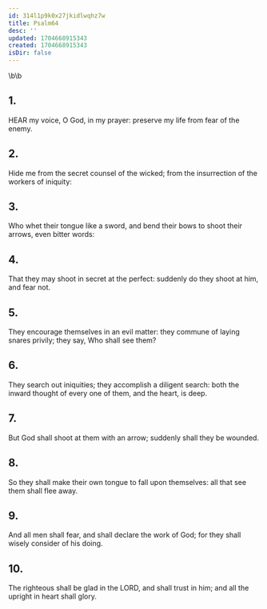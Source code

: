 ```yaml
---
id: 314l1p9k0x27jkidlwqhz7w
title: Psalm64
desc: ''
updated: 1704668915343
created: 1704668915343
isDir: false
---
```

\b\b
## 1.
HEAR my voice, O God, in my prayer: preserve my life from fear of the enemy.
## 2.
Hide me from the secret counsel of the wicked; from the insurrection of the workers of iniquity:
## 3.
Who whet their tongue like a sword, and bend their bows to shoot their arrows, even bitter words:
## 4.
That they may shoot in secret at the perfect: suddenly do they shoot at him, and fear not.
## 5.
They encourage themselves in an evil matter: they commune of laying snares privily; they say, Who shall see them?
## 6.
They search out iniquities; they accomplish a diligent search: both the inward thought of every one of them, and the heart, is deep.
## 7.
But God shall shoot at them with an arrow; suddenly shall they be wounded.
## 8.
So they shall make their own tongue to fall upon themselves: all that see them shall flee away.
## 9.
And all men shall fear, and shall declare the work of God; for they shall wisely consider of his doing.
## 10.
The righteous shall be glad in the LORD, and shall trust in him; and all the upright in heart shall glory.
